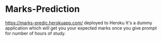 # Marks-Prediction
https://marks-predic.herokuapp.com/ deployed to Heroku
It's a dummy application which will get you your expected marks once you give prompt for number of hours of study.
